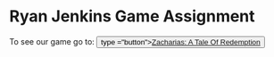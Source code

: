 # Ryan Jenkins Game Assignment
To see our game go to: <button> type ="button"><a href="https://ryanjenkins.itch.io/zacharias-prototype">Zacharias: A Tale Of Redemption</a></button>
